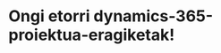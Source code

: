 # <a name="welcome-to-dynamics-365-project-operations"></a>Ongi etorri dynamics-365-proiektua-eragiketak!